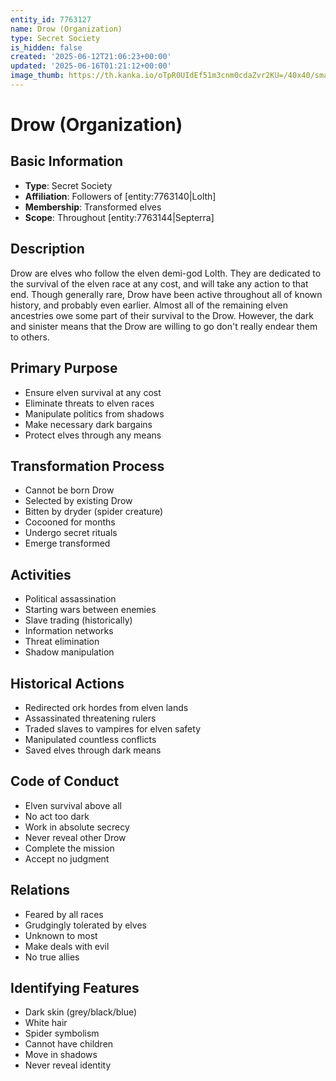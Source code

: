 ```yaml
---
entity_id: 7763127
name: Drow (Organization)
type: Secret Society
is_hidden: false
created: '2025-06-12T21:06:23+00:00'
updated: '2025-06-16T01:21:12+00:00'
image_thumb: https://th.kanka.io/oTpR0UIdEf51m3cnm0cdaZvr2KU=/40x40/smart/src/campaigns/322885/9f0da5ba-1ac5-43f5-8f90-76405d3ddca4.png
---
```


# Drow (Organization)

## Basic Information

- **Type**: Secret Society
- **Affiliation**: Followers of [entity:7763140|Lolth]
- **Membership**: Transformed elves
- **Scope**: Throughout [entity:7763144|Septerra]

## Description

Drow are elves who follow the elven demi-god Lolth. They are dedicated to the survival of the elven race at any cost, and will take any action to that end. Though generally rare, Drow have been active throughout all of known history, and probably even earlier. Almost all of the remaining elven ancestries owe some part of their survival to the Drow. However, the dark and sinister means that the Drow are willing to go don't really endear them to others.

## Primary Purpose

- Ensure elven survival at any cost
- Eliminate threats to elven races
- Manipulate politics from shadows
- Make necessary dark bargains
- Protect elves through any means

## Transformation Process

- Cannot be born Drow
- Selected by existing Drow
- Bitten by dryder (spider creature)
- Cocooned for months
- Undergo secret rituals
- Emerge transformed

## Activities

- Political assassination
- Starting wars between enemies
- Slave trading (historically)
- Information networks
- Threat elimination
- Shadow manipulation

## Historical Actions

- Redirected ork hordes from elven lands
- Assassinated threatening rulers
- Traded slaves to vampires for elven safety
- Manipulated countless conflicts
- Saved elves through dark means

## Code of Conduct

- Elven survival above all
- No act too dark
- Work in absolute secrecy
- Never reveal other Drow
- Complete the mission
- Accept no judgment

## Relations

- Feared by all races
- Grudgingly tolerated by elves
- Unknown to most
- Make deals with evil
- No true allies

## Identifying Features

- Dark skin (grey/black/blue)
- White hair
- Spider symbolism
- Cannot have children
- Move in shadows
- Never reveal identity